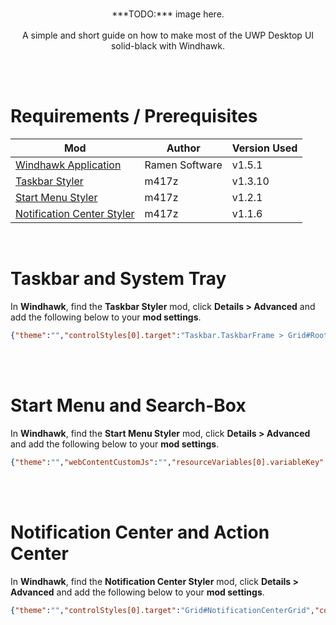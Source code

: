 <br/>
<p align="center">
***TODO:*** image here.<br/><br/>
A simple and short guide on how to make most of the UWP Desktop UI solid-black with Windhawk.
</p>
<br/>
<br/>

# Requirements / Prerequisites
|Mod|Author|Version Used|
|---|------|------------|
|[Windhawk Application](https://windhawk.net/)|Ramen Software|v1.5.1|
|[Taskbar Styler](https://windhawk.net/mods/windows-11-taskbar-styler)|m417z|v1.3.10|
|[Start Menu Styler](https://windhawk.net/mods/windows-11-start-menu-styler)|m417z|v1.2.1|
|[Notification Center Styler](https://windhawk.net/mods/windows-11-notification-center-styler)|m417z|v1.1.6|
<br/>

# Taskbar and System Tray
In **Windhawk**, find the **Taskbar Styler** mod, click **Details > Advanced** and add the following below to your **mod settings**.

```json
{"theme":"","controlStyles[0].target":"Taskbar.TaskbarFrame > Grid#RootGrid > Taskbar.TaskbarBackground > Grid > Rectangle#BackgroundFill","controlStyles[0].styles[0]":"Fill=Black","resourceVariables[0].variableKey":"","resourceVariables[0].value":"","controlStyles[1].target":"Rectangle#BackgroundStroke","controlStyles[1].styles[0]":"Fill=Black","controlStyles[2].target":"Grid#OverflowRootGrid > Border","controlStyles[2].styles[0]":"Background=Black"}
```

<br>
<br/>

# Start Menu and Search-Box
In **Windhawk**, find the **Start Menu Styler** mod, click **Details > Advanced** and add the following below to your **mod settings**.

```json
{"theme":"","webContentCustomJs":"","resourceVariables[0].variableKey":"","resourceVariables[0].value":"","controlStyles[0].target":"Windows.UI.Xaml.Controls.Border#AcrylicBorder","controlStyles[0].styles[0]":"Background=Black","controlStyles[1].target":"Windows.UI.Xaml.Controls.Border#AcrylicOverlay","controlStyles[1].styles[0]":"Opacity=0","controlStyles[2].target":"Windows.UI.Xaml.Controls.Grid#TopLevelRoot > Windows.UI.Xaml.Controls.Border","controlStyles[2].styles[0]":"Background=Black","controlStyles[1].styles[1]":"","controlStyles[3].target":"Windows.UI.Xaml.Controls.Border#TaskbarSearchBackground","controlStyles[3].styles[0]":"Background=Black","controlStyles[4].target":"Windows.UI.Xaml.Controls.Border#AcrylicBorder","controlStyles[4].styles[0]":"BorderBrush=Black","controlStyles[5].target":"Windows.UI.Xaml.Controls.Border#AppBorder","controlStyles[5].styles[0]":"Background=Black","controlStyles[6].target":"Windows.UI.Xaml.Controls.Border#LayerBorder","controlStyles[6].styles[0]":"Opacity=0","controlStyles[7].target":"Border#AppBorder","controlStyles[7].styles[0]":"BorderThickness=0"}
```

<br>
<br/>

# Notification Center and Action Center
In **Windhawk**, find the **Notification Center Styler** mod, click **Details > Advanced** and add the following below to your **mod settings**.

```json
{"theme":"","controlStyles[0].target":"Grid#NotificationCenterGrid","controlStyles[0].styles[0]":"BorderThickness=0,0,0,0","controlStyles[0].styles[1]":"Background=Black","controlStyles[1].target":"Grid#CalendarCenterGrid","controlStyles[1].styles[0]":"BorderThickness=0,0,0,0","controlStyles[1].styles[1]":"Background=Black","controlStyles[2].target":"ScrollViewer#CalendarControlScrollViewer","controlStyles[2].styles[0]":"Background=Black","controlStyles[3].target":"ActionCenter.FocusSessionControl#FocusSessionControl > Grid#FocusGrid","controlStyles[3].styles[0]":"Background=Black","controlStyles[4].target":"Border#CalendarHeaderMinimizedOverlay","controlStyles[4].styles[0]":"Background=Black","controlStyles[5].target":"Windows.UI.Xaml.Controls.Grid#MediaTransportControlsRegion","controlStyles[5].styles[0]":"Background=Black","controlStyles[6].target":"Grid#MediaTransportControlsRoot","controlStyles[6].styles[0]":"Background=Black","controlStyles[7].target":"Windows.UI.Xaml.Controls.Grid#MediaTransportControlsRegion","controlStyles[7].styles[0]":"BorderThickness=0,0,0,0","controlStyles[8].target":"Grid#ControlCenterRegion","controlStyles[8].styles[0]":"BorderThickness=0,0,0,0","controlStyles[8].styles[1]":"Background=Black","controlStyles[9].target":"Windows.UI.Xaml.Controls.Grid#L1Grid > Border","controlStyles[9].styles[0]":"Background=Black","controlStyles[10].target":"Border#JumpListRestyledAcrylic","controlStyles[10].styles[0]":"Background=Black","controlStyles[10].styles[1]":"BorderThickness=0,0,0,0"}
```

<br>
<br/>
